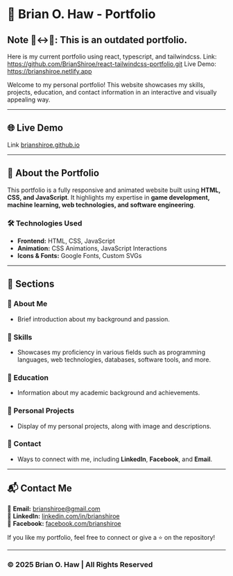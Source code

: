 # 📌 Brian O. Haw - Portfolio

## Note 🙂‍↔📒: This is an outdated portfolio. 
Here is my current portfolio using react, typescript, and tailwindcss. 
Link: https://github.com/BrianShiroe/react-tailwindcss-portfolio.git
Live Demo: https://brianshiroe.netlify.app

Welcome to my personal portfolio! This website showcases my skills, projects, education, and contact information in an interactive and visually appealing way.

---
## 🌐 Live Demo
Link [brianshiroe.github.io](https://brianshiroe.github.io/)

---

## 📖 About the Portfolio
This portfolio is a fully responsive and animated website built using **HTML, CSS, and JavaScript**. It highlights my expertise in **game development, machine learning, web technologies, and software engineering**.

### 🛠️ Technologies Used
- **Frontend:** HTML, CSS, JavaScript
- **Animation:** CSS Animations, JavaScript Interactions
- **Icons & Fonts:** Google Fonts, Custom SVGs

---

## 📂 Sections
### 🔹 About Me
- Brief introduction about my background and passion.

### 🔹 Skills
- Showcases my proficiency in various fields such as programming languages, web technologies, databases, software tools, and more.

### 🔹 Education
- Information about my academic background and achievements.

### 🔹 Personal Projects
- Display of my personal projects, along with image and descriptions.

### 🔹 Contact
- Ways to connect with me, including **LinkedIn**, **Facebook**, and **Email**.

---

## 📬 Contact Me
📩 **Email:** brianshiroe@gmail.com  
🔗 **LinkedIn:** [linkedin.com/in/brianshiroe](https://linkedin.com/in/brianshiroe)  
🔗 **Facebook:** [facebook.com/brianshiroe](https://facebook.com/brianshiroe)

If you like my portfolio, feel free to connect or give a ⭐ on the repository!

---

### © 2025 Brian O. Haw | All Rights Reserved
